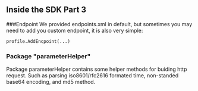 ## Inside the SDK Part 3
###Endpoint
We provided endpoints.xml in default, but sometimes you may need to add you custom endpoint, it is also very simple:

`profile.AddEncpoint(...)`

### Package "parameterHelper"
Package parameterHelper contains some helper methods for buiding http request. Such as parsing iso8601/rfc2616 formated time, non-standed base64 encoding, and md5 method.

